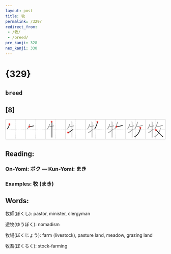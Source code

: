 ```yaml
---
layout: post
title: 牧
permalink: /329/
redirect_from:
 - /牧/
 - /breed/
pre_kanji: 328
nex_kanji: 330
---
```


# {329}

## `breed`

## [8]

<div class="stroke"><img src="../images/E789A7.png" /></div>

## Reading:

### On-Yomi: ボク &mdash; Kun-Yomi: まき

### Examples: 牧 (まき)

## Words:

牧師(ぼくし): pastor, minister, clergyman

遊牧(ゆうぼく): nomadism

牧場(ぼくじょう): farm (livestock), pasture land, meadow, grazing land

牧畜(ぼくちく): stock-farming
